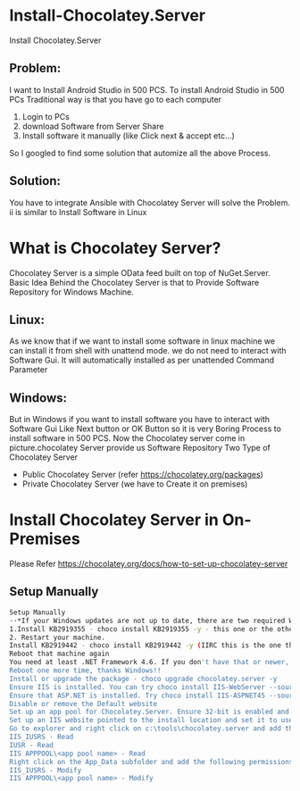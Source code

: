 # Install-Chocolatey.Server
Install Chocolatey.Server
## Problem:
I want to Install Android Studio in 500 PCS. To install Android Studio in 500 PCs Traditional way is that you have go to each computer 
1) Login to PCs
2) download Software from Server Share
3) Install software it manually (like Click next & accept etc...)

So I googled to find some solution that automize all the above Process.
## Solution:
You have to integrate Ansible with Chocolatey Server will solve the Problem. ii is similar to Install Software in Linux



# What is Chocolatey Server?
Chocolatey Server is a simple OData feed built on top of NuGet.Server. 
Basic Idea Behind the Chocolatey Server is that to Provide Software Repository for Windows Machine.
## Linux:
As we know that if we want to install some software in linux machine we can install it from shell with unattend mode. we do not need to interact with Software Gui. It will automatically installed as per unattended Command Parameter
## Windows:
But in Windows if you want to install software you have to interact with Software Gui Like Next button or OK Button so it is very Boring Process to install software in 500 PCS.
Now the Chocolatey server come in picture.chocolatey Server provide us Software Repository 
Two Type of Chocolatey Server
- Public Chocolatey Server (refer https://chocolatey.org/packages)
- Private Chocolatey Server (we have to Create it on premises)

# Install Chocolatey Server in On-Premises
Please Refer https://chocolatey.org/docs/how-to-set-up-chocolatey-server

## Setup Manually
```bash
Setup Manually
⋅⋅*If your Windows updates are not up to date, there are two required Windows updates you are going to need (heads up they take awhile)
1.Install KB2919355 - choco install KB2919355 -y - this one or the other Windows update takes a very long time to install, just be patient
2. Restart your machine.
Install KB2919442 - choco install KB2919442 -y (IIRC this is the one that takes forever...) -
Reboot that machine again
You need at least .NET Framework 4.6. If you don't have that or newer, then run choco install dotnet4.6.1 -y
Reboot one more time, thanks Windows!!
Install or upgrade the package - choco upgrade chocolatey.server -y
Ensure IIS is installed. You can try choco install IIS-WebServer --source windowsfeatures
Ensure that ASP.NET is installed. Try choco install IIS-ASPNET45 --source windowsfeatures (Windows Server 2012). Use IIS-ASPNET for Windows Server 2008, possibly IIS-ASPNET46 for Windows Server 2016.
Disable or remove the Default website
Set up an app pool for Chocolatey.Server. Ensure 32-bit is enabled and the managed runtime version is v4.0 (or some version of 4). Ensure it is "Integrated" and not "Classic".
Set up an IIS website pointed to the install location and set it to use the app pool.
Go to explorer and right click on c:\tools\chocolatey.server and add the following permissions:
IIS_IUSRS - Read
IUSR - Read
IIS APPPOOL\<app pool name> - Read
Right click on the App_Data subfolder and add the following permissions:
IIS_IUSRS - Modify
IIS APPPOOL\<app pool name> - Modify

````
